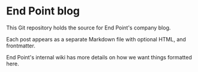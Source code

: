 End Point blog
==============

This Git repository holds the source for End Point's company blog.

Each post appears as a separate Markdown file with optional HTML, and frontmatter.

End Point's internal wiki has more details on how we want things formatted here.
